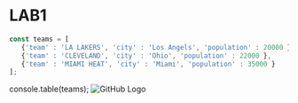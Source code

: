 # LAB1
```javascript
const teams = [
   {'team' : 'LA LAKERS', 'city' : 'Los Angels', 'population' : 20000 },
   {'team' : 'CLEVELAND', 'city' : 'Ohio', 'population' : 22000 },
   {'team' : 'MIAMI HEAT', 'city' : 'Miami', 'population' : 35000 }
];
```
console.table(teams);
![GitHub Logo](https://user-images.githubusercontent.com/31719323/30235219-fa37e71c-94d3-11e7-8304-e3d8b05a9179.PNG)

